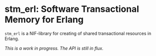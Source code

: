 # stm\_erl: Software Transactional Memory for Erlang

`stm_erl` is a NIF-library for creating of shared transactional resources in Erlang.

*This is a work in progress. The API is still in flux.*
